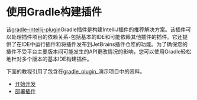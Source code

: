 # 使用Gradle构建插件
该[gradle-intellij-plugin](https://github.com/JetBrains/gradle-intellij-plugin)Gradle插件是构建IntelliJ插件的推荐解决方案。该插件可以处理插件项目的依赖关系-包括基本的IDE和可能依赖其他插件的插件。它还提供了在IDE中运行插件和将插件发布到JetBrains插件仓库的功能。为了确保您的插件不受平台主要版本间可能发生的API更改情况的影响，您可以使用Gradle轻松地针对多个版本的基本IDE构建插件。  

下面的教程引用了包含在[gradle_plugin_](https://github.com/JetBrains/intellij-sdk-docs/tree/master/code_samples/gradle_plugin_demo)演示项目中的资料。  

- [开始开发](GettingStartedWithGradle.md)  
- [部署插件](PublishingYourPlugin.md)
